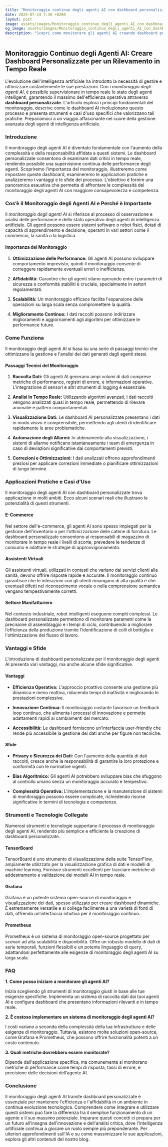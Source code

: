 ```yaml
---
title: "Monitoraggio continuo degli agenti AI con dashboard personalizzate"
date: 2025-07-24 7:30 +0200
layout: post
image: assets/images/Monitoraggio_continuo_degli_agenti_AI_con_dashboard_personalizzate.jpg
og_image: assets/images/Monitoraggio_continuo_degli_agenti_AI_con_dashboard_personalizzate.jpg
description: "Scopri come monitorare gli agenti AI creando dashboard personalizzate per seguire le performance in tempo reale e visualizzare dati importanti."
---
```


## Monitoraggio Continuo degli Agenti AI: Creare Dashboard Personalizzate per un Rilevamento in Tempo Reale

L'evoluzione dell'intelligenza artificiale ha introdotto la necessità di gestire e ottimizzare costantemente le sue prestazioni. Con i *monitoraggio degli agenti AI*, è possibile supervisionare in tempo reale lo stato degli agenti intelligenti, garantendo il massimo dell'efficienza operativa attraverso **dashboard personalizzate**. L'articolo esplora i principi fondamentali del monitoraggio, descrive come le dashboard AI rivoluzionano questo processo e presenta strumenti e casi d'uso specifici che valorizzano tali pratiche. Prepariamoci a un viaggio affascinante nel cuore della gestione avanzata degli agenti di intelligenza artificiale.

### Introduzione

Il monitoraggio degli agenti AI è diventato fondamentale con l'aumento della complessità e della responsabilità affidata a questi sistemi. Le dashboard personalizzate consentono di esaminare dati critici in tempo reale, rendendo possibile una supervisione continua delle performance degli agenti. Scopriremo l'importanza del monitoraggio, illustreremo come impostare queste dashboard, esamineremo le applicazioni pratiche e analizzeremo i vantaggi e le sfide del processo. L'obiettivo è fornire una panoramica esaustiva che permetta di affrontare le complessità del monitoraggio degli agenti AI con maggiore consapevolezza e competenza.

### Cos’è il Monitoraggio degli Agenti AI e Perché è Importante

Il *monitoraggio degli agenti AI* si riferisce al processo di osservazione e analisi delle performance e dello stato operativo degli agenti di intelligenza artificiale. Gli agenti possono essere sistemi software o robot fisici, dotati di capacità di apprendimento e decisione, operanti in vari settori come il commercio, la sanità o la logistica.

#### Importanza del Monitoraggio

1. **Ottimizzazione delle Performance:** Gli agenti AI possono sviluppare comportamento imprevisto, quindi il monitoraggio consente di correggere rapidamente eventuali errori o inefficienze.
   
2. **Affidabilità:** Garantire che gli agenti stiano operando entro i parametri di sicurezza e conformità stabiliti è cruciale, specialmente in settori regolamentati.
   
3. **Scalabilità:** Un monitoraggio efficace facilita l'espansione delle operazioni su larga scala senza compromettere la qualità.
   
4. **Miglioramento Continuo:** I dati raccolti possono indirizzare miglioramenti e aggiornamenti agli algoritmi per ottimizzare le performance future.

### Come Funziona

Il monitoraggio degli agenti AI si basa su una serie di passaggi tecnici che ottimizzano la gestione e l'analisi dei dati generati dagli agenti stessi.

#### Passaggi Tecnici del Monitoraggio

1. **Raccolta Dati:** Gli agenti AI generano ampi volumi di dati comprese metriche di performance, registri di errore, e informazioni operative. L'integrazione di sensori e altri strumenti di logging è essenziale.

2. **Analisi in Tempo Reale:** Utilizzando algoritmi avanzati, i dati raccolti vengono analizzati quasi in tempo reale, permettendo di rilevare anomalie e pattern comportamentali.

3. **Visualizzazione Dati:** Le dashboard AI personalizzate presentano i dati in modo visivo e comprensibile, permettendo agli utenti di identificare rapidamente le aree problematiche.

4. **Automazione degli Allarmi:** In abbinamento alla visualizzazione, i sistemi di allarme notificano istantaneamente i team di emergenza in caso di deviazioni significative dai comportamenti previsti.

5. **Correzioni e Ottimizzazioni:** I dati analizzati offrono approfondimenti preziosi per applicare correzioni immediate o pianificare ottimizzazioni di lungo termine.

### Applicazioni Pratiche e Casi d’Uso

Il monitoraggio degli agenti AI con dashboard personalizzate trova applicazione in molti ambiti. Ecco alcuni scenari reali che illustrano le potenzialità di questi strumenti.

#### E-Commerce

Nel settore dell'e-commerce, gli agenti AI sono spesso impiegati per la gestione dell'inventario o per l'ottimizzazione delle catene di fornitura. Le dashboard personalizzate consentono ai responsabili di magazzino di monitorare in tempo reale i livelli di scorte, prevedere le tendenze di consumo e adattare le strategie di approvvigionamento.

#### Assistenti Virtuali

Gli assistenti virtuali, utilizzati in contesti che variano dai servizi clienti alla sanità, devono offrire risposte rapide e accurate. Il monitoraggio continuo garantisce che le interazioni con gli utenti rimangano di alta qualità e che eventuali difetti nel riconoscimento vocale o nella comprensione semantica vengano tempestivamente corretti.

#### Settore Manifatturiero

Nel contesto industriale, robot intelligenti eseguono compiti complessi. Le dashboard personalizzate permettono di monitorare parametri come la precisione di assemblaggio e i tempi di ciclo, contribuendo a migliorare l’efficienza della produzione tramite l’identificazione di colli di bottiglia e l'ottimizzazione del flusso di lavoro.

### Vantaggi e Sfide

L'introduzione di dashboard personalizzate per il monitoraggio degli agenti AI presenta vari vantaggi, ma anche alcune sfide significative.

#### Vantaggi

- **Efficienza Operativa:** L'approccio proattivo consente una gestione più dinamica e meno reattiva, riducendo tempi di inattività e migliorando le prestazioni complessive.
  
- **Innovazione Continua:** Il monitoraggio costante favorisce un feedback loop continuo, che alimenta i processi di innovazione e permette adattamenti rapidi ai cambiamenti del mercato.

- **Accessibilità:** Le dashboard forniscono un'interfaccia user-friendly che rende più accessibile la gestione dei dati anche per figure non tecniche.

#### Sfide

- **Privacy e Sicurezza dei Dati:** Con l'aumento della quantità di dati raccolti, cresce anche la responsabilità di garantire la loro protezione e conformità con le normative vigenti.

- **Bias Algoritmico:** Gli agenti AI potrebbero sviluppare bias che sfuggono al controllo umano senza un monitoraggio accurato e tempestivo.

- **Complessità Operativa:** L'implementazione e la manutenzione di sistemi di monitoraggio possono essere complicate, richiedendo risorse significative in termini di tecnologia e competenze.

### Strumenti e Tecnologie Collegate

Numerosi strumenti e tecnologie supportano il processo di monitoraggio degli agenti AI, rendendo più semplice e efficiente la creazione di dashboard personalizzate.

#### TensorBoard

TensorBoard è uno strumento di visualizzazione della suite TensorFlow, ampiamente utilizzato per la visualizzazione grafica di dati e modelli di machine learning. Fornisce strumenti eccellenti per tracciare metriche di addestramento e validazione dei modelli AI in tempo reale.

#### Grafana

Grafana è un potente sistema open-source di monitoraggio e visualizzazione dei dati, spesso utilizzato per creare dashboard dinamiche. È estremamente versatile e si collega facilmente a una varietà di fonti di dati, offrendo un’interfaccia intuitiva per il monitoraggio continuo.

#### Prometheus

Prometheus è un sistema di monitoraggio open-source progettato per scenari ad alta scalabilità e disponibilità. Offre un robusto modello di dati di serie temporali, funzioni flessibili e un potente linguaggio di query, adattandosi perfettamente alle esigenze di monitoraggio degli agenti AI su larga scala.

### FAQ

**1. Come posso iniziare a monitorare gli agenti AI?**

Inizia scegliendo gli strumenti di monitoraggio giusti in base alle tue esigenze specifiche. Implementa un sistema di raccolta dati dai tuoi agenti AI e configura dashboard che presentano informazioni rilevanti e in tempo reale.

**2. È costoso implementare un sistema di monitoraggio degli agenti AI?**

I costi variano a seconda della complessità della tua infrastruttura e delle esigenze di monitoraggio. Tuttavia, esistono molte soluzioni open-source, come Grafana e Prometheus, che possono offrire funzionalità potenti a un costo contenuto.

**3. Quali metriche dovrebbero essere monitorate?**

Dipende dall'applicazione specifica, ma comunemente si monitorano metriche di performance come tempi di risposta, tassi di errore, e precisione delle decisioni dell’agente AI. 

### Conclusione

Il monitoraggio degli agenti AI tramite dashboard personalizzate è essenziale per mantenere l'efficienza e l'affidabilità in un ambiente in continua evoluzione tecnologica. Comprendere come integrare e utilizzare questi sistemi può fare la differenza tra il semplice funzionamento di un agente e il suo massimo potenziale. Imparare questi concetti ci prepara per un futuro all'insegna dell'innovazione e dell'analisi critica, dove l'intelligenza artificiale continua a giocare un ruolo sempre più preponderante. Per ulteriori approfondimenti sull'IA e su come massimizzare le sue applicazioni, esplora gli altri contenuti del nostro blog.